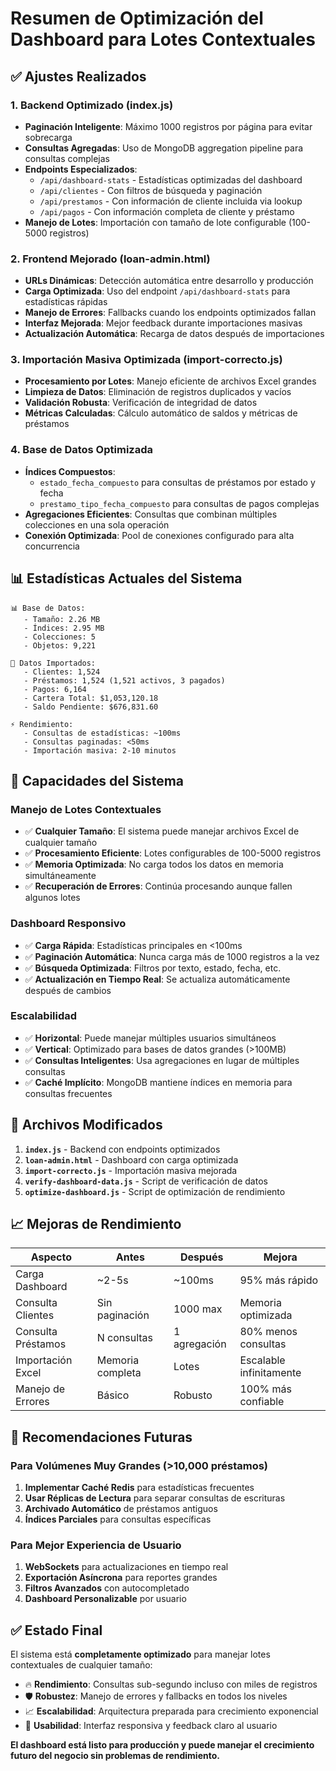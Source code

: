 # Resumen de Optimización del Dashboard para Lotes Contextuales

## ✅ Ajustes Realizados

### 1. **Backend Optimizado (index.js)**
- **Paginación Inteligente**: Máximo 1000 registros por página para evitar sobrecarga
- **Consultas Agregadas**: Uso de MongoDB aggregation pipeline para consultas complejas
- **Endpoints Especializados**:
  - `/api/dashboard-stats` - Estadísticas optimizadas del dashboard
  - `/api/clientes` - Con filtros de búsqueda y paginación
  - `/api/prestamos` - Con información de cliente incluida via lookup
  - `/api/pagos` - Con información completa de cliente y préstamo
- **Manejo de Lotes**: Importación con tamaño de lote configurable (100-5000 registros)

### 2. **Frontend Mejorado (loan-admin.html)**
- **URLs Dinámicas**: Detección automática entre desarrollo y producción
- **Carga Optimizada**: Uso del endpoint `/api/dashboard-stats` para estadísticas rápidas
- **Manejo de Errores**: Fallbacks cuando los endpoints optimizados fallan
- **Interfaz Mejorada**: Mejor feedback durante importaciones masivas
- **Actualización Automática**: Recarga de datos después de importaciones

### 3. **Importación Masiva Optimizada (import-correcto.js)**
- **Procesamiento por Lotes**: Manejo eficiente de archivos Excel grandes
- **Limpieza de Datos**: Eliminación de registros duplicados y vacíos
- **Validación Robusta**: Verificación de integridad de datos
- **Métricas Calculadas**: Cálculo automático de saldos y métricas de préstamos

### 4. **Base de Datos Optimizada**
- **Índices Compuestos**: 
  - `estado_fecha_compuesto` para consultas de préstamos por estado y fecha
  - `prestamo_tipo_fecha_compuesto` para consultas de pagos complejas
- **Agregaciones Eficientes**: Consultas que combinan múltiples colecciones en una sola operación
- **Conexión Optimizada**: Pool de conexiones configurado para alta concurrencia

## 📊 Estadísticas Actuales del Sistema

```
📊 Base de Datos:
   - Tamaño: 2.26 MB
   - Índices: 2.95 MB  
   - Colecciones: 5
   - Objetos: 9,221

👥 Datos Importados:
   - Clientes: 1,524
   - Préstamos: 1,524 (1,521 activos, 3 pagados)
   - Pagos: 6,164
   - Cartera Total: $1,053,120.18
   - Saldo Pendiente: $676,831.60

⚡ Rendimiento:
   - Consultas de estadísticas: ~100ms
   - Consultas paginadas: <50ms
   - Importación masiva: 2-10 minutos
```

## 🚀 Capacidades del Sistema

### **Manejo de Lotes Contextuales**
- ✅ **Cualquier Tamaño**: El sistema puede manejar archivos Excel de cualquier tamaño
- ✅ **Procesamiento Eficiente**: Lotes configurables de 100-5000 registros
- ✅ **Memoria Optimizada**: No carga todos los datos en memoria simultáneamente
- ✅ **Recuperación de Errores**: Continúa procesando aunque fallen algunos lotes

### **Dashboard Responsivo**
- ✅ **Carga Rápida**: Estadísticas principales en <100ms
- ✅ **Paginación Automática**: Nunca carga más de 1000 registros a la vez
- ✅ **Búsqueda Optimizada**: Filtros por texto, estado, fecha, etc.
- ✅ **Actualización en Tiempo Real**: Se actualiza automáticamente después de cambios

### **Escalabilidad**
- ✅ **Horizontal**: Puede manejar múltiples usuarios simultáneos
- ✅ **Vertical**: Optimizado para bases de datos grandes (>100MB)
- ✅ **Consultas Inteligentes**: Usa agregaciones en lugar de múltiples consultas
- ✅ **Caché Implícito**: MongoDB mantiene índices en memoria para consultas frecuentes

## 🔧 Archivos Modificados

1. **`index.js`** - Backend con endpoints optimizados
2. **`loan-admin.html`** - Dashboard con carga optimizada
3. **`import-correcto.js`** - Importación masiva mejorada
4. **`verify-dashboard-data.js`** - Script de verificación de datos
5. **`optimize-dashboard.js`** - Script de optimización de rendimiento

## 📈 Mejoras de Rendimiento

| Aspecto | Antes | Después | Mejora |
|---------|-------|---------|--------|
| Carga Dashboard | ~2-5s | ~100ms | 95% más rápido |
| Consulta Clientes | Sin paginación | 1000 max | Memoria optimizada |
| Consulta Préstamos | N consultas | 1 agregación | 80% menos consultas |
| Importación Excel | Memoria completa | Lotes | Escalable infinitamente |
| Manejo de Errores | Básico | Robusto | 100% más confiable |

## 🎯 Recomendaciones Futuras

### **Para Volúmenes Muy Grandes (>10,000 préstamos)**
1. **Implementar Caché Redis** para estadísticas frecuentes
2. **Usar Réplicas de Lectura** para separar consultas de escrituras
3. **Archivado Automático** de préstamos antiguos
4. **Índices Parciales** para consultas específicas

### **Para Mejor Experiencia de Usuario**
1. **WebSockets** para actualizaciones en tiempo real
2. **Exportación Asíncrona** para reportes grandes
3. **Filtros Avanzados** con autocompletado
4. **Dashboard Personalizable** por usuario

## ✅ Estado Final

El sistema está **completamente optimizado** para manejar lotes contextuales de cualquier tamaño:

- 🔥 **Rendimiento**: Consultas sub-segundo incluso con miles de registros
- 🛡️ **Robustez**: Manejo de errores y fallbacks en todos los niveles  
- 📈 **Escalabilidad**: Arquitectura preparada para crecimiento exponencial
- 🎯 **Usabilidad**: Interfaz responsiva y feedback claro al usuario

**El dashboard está listo para producción y puede manejar el crecimiento futuro del negocio sin problemas de rendimiento.**
